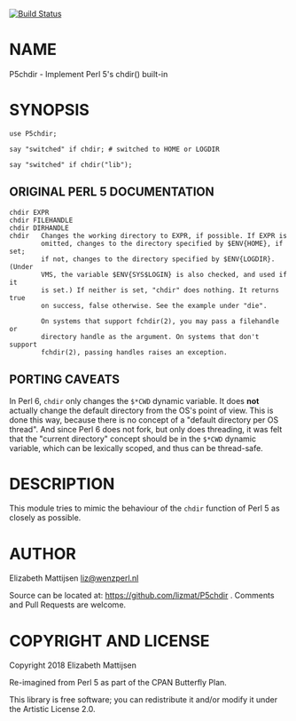 [![Build Status](https://travis-ci.org/lizmat/P5chdir.svg?branch=master)](https://travis-ci.org/lizmat/P5chdir)

NAME
====

P5chdir - Implement Perl 5's chdir() built-in

SYNOPSIS
========

    use P5chdir;

    say "switched" if chdir; # switched to HOME or LOGDIR

    say "switched" if chdir("lib");

ORIGINAL PERL 5 DOCUMENTATION
-----------------------------

    chdir EXPR
    chdir FILEHANDLE
    chdir DIRHANDLE
    chdir   Changes the working directory to EXPR, if possible. If EXPR is
            omitted, changes to the directory specified by $ENV{HOME}, if set;
            if not, changes to the directory specified by $ENV{LOGDIR}. (Under
            VMS, the variable $ENV{SYS$LOGIN} is also checked, and used if it
            is set.) If neither is set, "chdir" does nothing. It returns true
            on success, false otherwise. See the example under "die".

            On systems that support fchdir(2), you may pass a filehandle or
            directory handle as the argument. On systems that don't support
            fchdir(2), passing handles raises an exception.

PORTING CAVEATS
---------------

In Perl 6, `chdir` only changes the `$*CWD` dynamic variable. It does **not** actually change the default directory from the OS's point of view. This is done this way, because there is no concept of a "default directory per OS thread". And since Perl 6 does not fork, but only does threading, it was felt that the "current directory" concept should be in the `$*CWD` dynamic variable, which can be lexically scoped, and thus can be thread-safe.

DESCRIPTION
===========

This module tries to mimic the behaviour of the `chdir` function of Perl 5 as closely as possible.

AUTHOR
======

Elizabeth Mattijsen <liz@wenzperl.nl>

Source can be located at: https://github.com/lizmat/P5chdir . Comments and Pull Requests are welcome.

COPYRIGHT AND LICENSE
=====================

Copyright 2018 Elizabeth Mattijsen

Re-imagined from Perl 5 as part of the CPAN Butterfly Plan.

This library is free software; you can redistribute it and/or modify it under the Artistic License 2.0.

